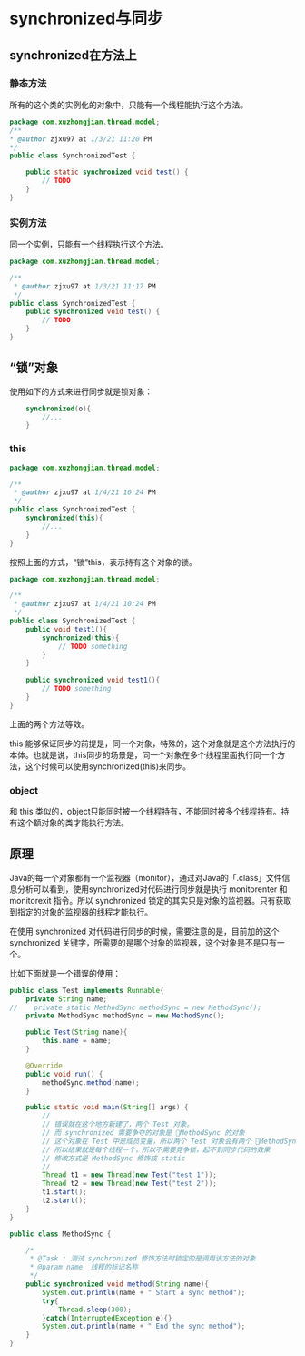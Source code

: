 # synchronized与同步 #

## synchronized在方法上 ##

### 静态方法 ###

所有的这个类的实例化的对象中，只能有一个线程能执行这个方法。

```java
package com.xuzhongjian.thread.model;
/**
* @author zjxu97 at 1/3/21 11:20 PM
*/
public class SynchronizedTest {

    public static synchronized void test() {
        // TODO
    }
}
```

### 实例方法 ###

同一个实例，只能有一个线程执行这个方法。

```java
package com.xuzhongjian.thread.model;

/**
 * @author zjxu97 at 1/3/21 11:17 PM
 */
public class SynchronizedTest {
    public synchronized void test() {
        // TODO
    }    
}
```

## “锁”对象 ##

使用如下的方式来进行同步就是锁对象：

```java
    synchronized(o){
        //...
    }
```

### this ###

```java
package com.xuzhongjian.thread.model;

/**
 * @author zjxu97 at 1/4/21 10:24 PM
 */
public class SynchronizedTest {
    synchronized(this){
        //...
    }
}
```

按照上面的方式，“锁”this，表示持有这个对象的锁。

```java
package com.xuzhongjian.thread.model;

/**
 * @author zjxu97 at 1/4/21 10:24 PM
 */
public class SynchronizedTest {
    public void test1(){
        synchronized(this){
            // TODO something
        }
    }
    
    public synchronized void test1(){
        // TODO something
    }
}
```

上面的两个方法等效。

this 能够保证同步的前提是，同一个对象，特殊的，这个对象就是这个方法执行的本体。也就是说，this同步的场景是，同一个对象在多个线程里面执行同一个方法，这个时候可以使用synchronized(this)来同步。

### object ###

和 this 类似的，object只能同时被一个线程持有，不能同时被多个线程持有。持有这个额对象的类才能执行方法。

## 原理 ##

Java的每一个对象都有一个监视器（monitor），通过对Java的「.class」文件信息分析可以看到，使用synchronized对代码进行同步就是执行 monitorenter 和monitorexit 指令。所以 synchronized 锁定的其实只是对象的监视器。只有获取到指定的对象的监视器的线程才能执行。

在使用 synchronized 对代码进行同步的时候，需要注意的是，目前加的这个 synchronized 关键字，所需要的是哪个对象的监视器，这个对象是不是只有一个。

比如下面就是一个错误的使用：

```java
public class Test implements Runnable{
    private String name;
//    private static MethodSync methodSync = new MethodSync();
    private MethodSync methodSync = new MethodSync();

    public Test(String name){
        this.name = name;
    }

    @Override
    public void run() {
        methodSync.method(name);
    }

    public static void main(String[] args) {
        //
        // 错误就在这个地方新建了，两个 Test 对象。
        // 而 synchronized 需要争夺的对象是 MethodSync 的对象
        // 这个对象在 Test 中是成员变量，所以两个 Test 对象会有两个 MethodSync 对象
        // 所以结果就是每个线程一个，所以不需要竞争锁，起不到同步代码的效果
        // 修改方式是 MethodSync 修饰成 static
        // 
        Thread t1 = new Thread(new Test("test 1"));
        Thread t2 = new Thread(new Test("test 2"));
        t1.start();
        t2.start();
    }
}
```

```java
public class MethodSync {

    /*
     * @Task : 测试 synchronized 修饰方法时锁定的是调用该方法的对象
     * @param name  线程的标记名称
     */
    public synchronized void method(String name){
        System.out.println(name + " Start a sync method");
        try{
            Thread.sleep(300);
        }catch(InterruptedException e){}
        System.out.println(name + " End the sync method");
    }
}
```
